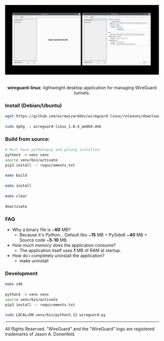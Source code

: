 <div align="center">

<picture>
  <img alt="logo" src="/resources/images/application.png">
</picture>

</br>
</br>

**wireguard-linux**: lightweight desktop application for managing WireGuard tunnels.

</div>

### Install (Debian/Ubuntu)
```bash
wget https://github.com/wirewizarddev/wireguard-linux/releases/download/v1.0.4/wireguard-linux_1.0.4_amd64.deb

sudo dpkg -i wireguard-linux_1.0.4_amd64.deb
```

### Build from source:
```bash
# Must have python+pip and golang installed.
python3 -m venv venv
source venv/bin/activate
pip3 install -r requirements.txt

make build

make install

make clear

deactivate
```

### FAQ
- Why a binary file is ~**60** MB?
  * Because it's _Python_... Default libs ~**15** MB + PySide6 ~**40** MB + Source code ~**5**-**10** MB.
- How much _memory_ does the application consume?
  * The application itself uses **1** MB of RAM at startup.
- How do i completely uninstall the application?
  * make uninstall

### Development
```bash
make sdk

python3 -m venv venv
source venv/bin/activate
pip3 install -r requirements.txt

sudo LOCAL=ON venv/bin/python3.11 wireguard.py
```

---
All Rights Reserved. "WireGuard" and the "WireGuard" logo are registered trademarks of Jason A. Donenfeld.
